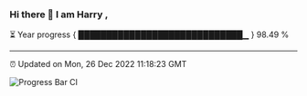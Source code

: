 ### Hi there 👋 I am Harry , 

⏳ Year progress { █████████████████████████████▁ } 98.49 %

---

⏰ Updated on Mon, 26 Dec 2022 11:18:23 GMT

![Progress Bar CI](https://github.com/duykhang68/duykhang68/workflows/Progress%20Bar%20CI/badge.svg)

